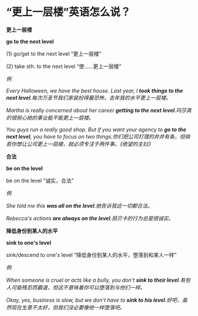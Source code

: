 # “更上一层楼”英语怎么说？

**更上一层楼**

**go to the next level**

(1) go/get to the next level “更上一层楼”

(2) take sth. to the next level “使……更上一层楼”

_例_

_Every Halloween, we have the best house. Last year, I **took things to the next level**.每次万圣节我们家装扮得最恐怖，去年我的水平更上一层楼。_

_Martha is really concerned about her career **getting to the next level**.玛莎真的很担心她的事业能不能更上一层楼。_

_You guys run a really good shop. But if you want your agency to **go to the next level**, you have to focus on two things.你们把公司打理的井井有条，但倘若你想让公司更上一层楼，就必须专注于两件事。《绝望的主妇》_

**合法**

**be on the level**

be on the level “诚实，合法”

_例_

_She told me this **was all on the level**.她告诉我这一切都合法。_

_Rebecca's actions **are always on the level**.丽贝卡的行为总是很诚实。_

**降低身份到某人的水平**

**sink to one's level**

sink/descend to one's level “降低身份到某人的水平，堕落到和某人一样”

_例_

_When someone is cruel or acts like a bully, you don't **sink to their level**.有些人可能残忍而霸道，但这不意味着你可以堕落到与他们一样。_

_Okay, yes, business is slow, but we don't have to **sink to his level**.好吧，虽然现在生意不太好，但我们没必要像他一样堕落吧。_
